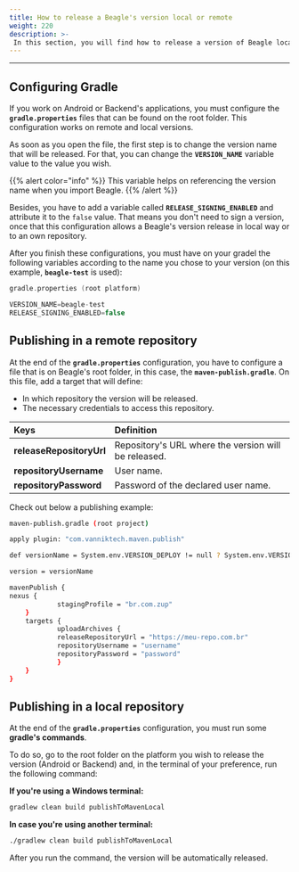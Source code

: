 ```yaml
---
title: How to release a Beagle's version local or remote
weight: 220
description: >-
 In this section, you will find how to release a version of Beagle locally or using a separate repository.
---
```


---

## Configuring Gradle

If you work on Android or Backend's applications, you must configure the **`gradle.properties`** files that can be found on the root folder. This configuration works on remote and local versions.

As soon as you open the file, the first step is to change the version name that will be released.  For that, you can change the **`VERSION_NAME`** variable value to the value you wish. 


{{% alert color="info" %}}
This variable helps on referencing the version name when you import Beagle. 
{{% /alert %}}

Besides, you have to add a variable called **`RELEASE_SIGNING_ENABLED`** and attribute it to the `false` value. That means you don't need to sign a version, once that this configuration allows a Beagle's version release in local way or to an own repository. 

After you finish these configurations, you must have on your gradel the following variables according to the name you chose to your version (on this example, **`beagle-test`** is used):


```kotlin
gradle.properties (root platform)

VERSION_NAME=beagle-test 
RELEASE_SIGNING_ENABLED=false
```


## Publishing in a remote repository

At the end of the **`gradle.properties`** configuration, you have to configure a file that is on Beagle's root folder, in this case, the  **`maven-publish.gradle`**. On this file, add a target that will define:

* In which repository the version will be released.
* The necessary credentials to access this repository. 


| Keys | Definition |
| :--- | :--- |
| **releaseRepositoryUrl** | Repository's URL where the version will be released.|
| **repositoryUsername** | User name. |
| **repositoryPassword** | Password of the declared user name. |

Check out below a publishing example:

```bash
maven-publish.gradle (root project)

apply plugin: "com.vanniktech.maven.publish"

def versionName = System.env.VERSION_DEPLOY != null ? System.env.VERSION_DEPLOY : VERSION_NAME ?: ""

version = versionName

mavenPublish {
nexus {
    		stagingProfile = "br.com.zup"
	}
	targets {
    		uploadArchives {    
        	releaseRepositoryUrl = "https://meu-repo.com.br"
        	repositoryUsername = "username"
        	repositoryPassword = "password"
    		}
	}
}
```


## Publishing in a local repository

At the end of the **`gradle.properties`** configuration, you must run some **gradle's commands**.

To do so, go to the root folder on the platform you wish to release the version (Android or Backend) and, in the terminal of your preference, run the following command:

**If you're using a Windows terminal:**

```bash
gradlew clean build publishToMavenLocal
```

**In case you're using another terminal:**

```bash
./gradlew clean build publishToMavenLocal
```

After you run the command, the version will be automatically released.  
